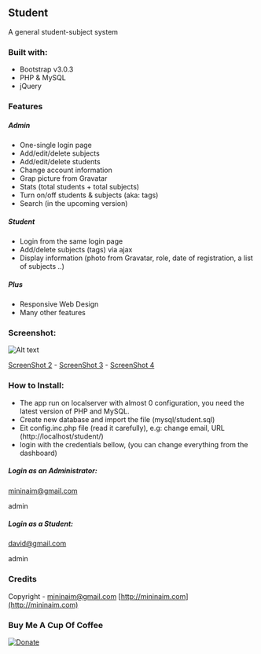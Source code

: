 ## Student 
A general student-subject system

### Built with:

- Bootstrap v3.0.3
- PHP & MySQL
- jQuery

### Features
#####  Admin

- One-single login page
- Add/edit/delete subjects
- Add/edit/delete students
- Change account information
- Grap picture from Gravatar
- Stats (total students + total subjects)
- Turn on/off students & subjects (aka: tags)
- Search (in the upcoming version)

##### Student

- Login from the same login page
- Add/delete subjects (tags) via ajax
- Display information (photo from Gravatar, role, date of registration, a list of subjects ..)

##### Plus
 -  Responsive Web Design
 -  Many other features 

### Screenshot:

![Alt text](https://raw.github.com/mininaim/Student/master/screenshots/screenshot_1.png "ScreenShot 1") 

[ScreenShot 2](https://raw.github.com/mininaim/Student/master/screenshots/screenshot_2.png "ScreenShot 2") - [ScreenShot 3](https://raw.github.com/mininaim/Student/master/screenshots/screenshot_3.png "ScreenShot 3") - [ScreenShot 4](https://raw.github.com/mininaim/Student/master/screenshots/screenshot_4.png "ScreenShot 4")



### How to Install:

- The app run on localserver with almost 0 configuration, you need the latest version of PHP and MySQL.
- Create new database and import the file (mysql/student.sql)
- Eit config.inc.php file (read it carefully), e.g: change email, URL (http://localhost/student/)
- login with the credentials bellow, (you can change everything from the dashboard)
    
#####  Login as an Administrator:
mininaim@gmail.com

admin

##### Login as a Student:
david@gmail.com

admin


### Credits
Copyright - mininaim@gmail.com
[http://mininaim.com](http://mininaim.com)

### Buy Me A Cup Of Coffee

[![Donate](https://s3.amazonaws.com/listjs/donate-coffee.png)](https://www.paypal.com/cgi-bin/webscr?cmd=_donations&business=mininaim%40gmail%2ecom&lc=US&no_note=0&currency_code=USD&bn=PP%2dDonationsBF%3abtn_donate_SM%2egif%3aNonHostedGuest)

